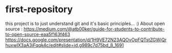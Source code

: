 # first-repository
this project is to just understand git and it's basic principles...
:)
About open source : 
https://medium.com/@atb00ker/guide-for-students-to-contribute-to-open-source-eaa5f163f463
https://docs.google.com/presentation/d/1H9VE72N23AQOvOpFQTstZGWjQrhuxwlX3aA3iFqqk4c/edit#slide=id.g989c7d75bd_8_1691
